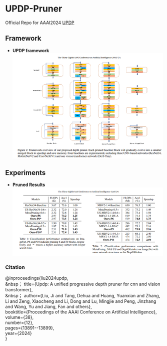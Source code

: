 # UPDP-Pruner
Official Repo for AAAI2024 [UPDP](https://ojs.aaai.org/index.php/AAAI/article/view/29296)

## Framework

- **UPDP framework**
![](Images/overview.png)

## Experiments

- **Pruned Results**
![](Images/results.png)
### Citation 
@inproceedings{liu2024updp, <br>
   &nbsp；   title={Updp: A unified progressive depth pruner for cnn and vision transformer}, <br>
   &nbsp；   author={Liu, Ji and Tang, Dehua and Huang, Yuanxian and Zhang, Li and Zeng, Xiaocheng and Li, Dong and Lu, Mingjie and Peng, Jinzhang and Wang, Yu and Jiang, Fan and others}, <br>
      booktitle={Proceedings of the AAAI Conference on Artificial Intelligence}, <br>
      volume={38}, <br>
      number={12}, <br>
      pages={13891--13899}, <br>
      year={2024} <br>
}
